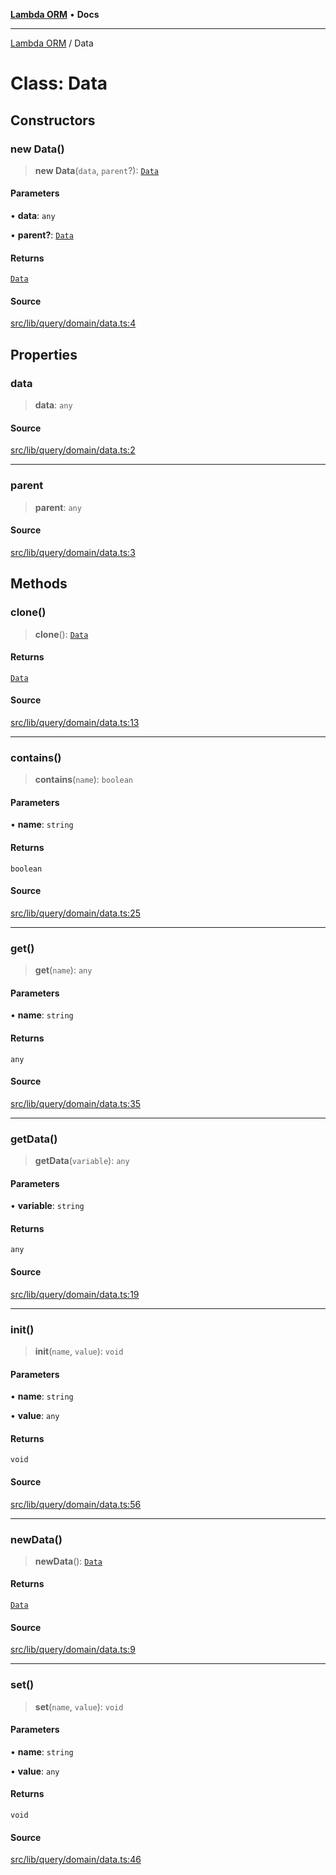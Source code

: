 [**Lambda ORM**](../README.md) • **Docs**

***

[Lambda ORM](../README.md) / Data

# Class: Data

## Constructors

### new Data()

> **new Data**(`data`, `parent`?): [`Data`](Data.md)

#### Parameters

• **data**: `any`

• **parent?**: [`Data`](Data.md)

#### Returns

[`Data`](Data.md)

#### Source

[src/lib/query/domain/data.ts:4](https://github.com/lambda-orm/lambdaorm-base/blob/5d74b344f8322b5f4e53698b0a2759c1bc628a31/src/lib/query/domain/data.ts#L4)

## Properties

### data

> **data**: `any`

#### Source

[src/lib/query/domain/data.ts:2](https://github.com/lambda-orm/lambdaorm-base/blob/5d74b344f8322b5f4e53698b0a2759c1bc628a31/src/lib/query/domain/data.ts#L2)

***

### parent

> **parent**: `any`

#### Source

[src/lib/query/domain/data.ts:3](https://github.com/lambda-orm/lambdaorm-base/blob/5d74b344f8322b5f4e53698b0a2759c1bc628a31/src/lib/query/domain/data.ts#L3)

## Methods

### clone()

> **clone**(): [`Data`](Data.md)

#### Returns

[`Data`](Data.md)

#### Source

[src/lib/query/domain/data.ts:13](https://github.com/lambda-orm/lambdaorm-base/blob/5d74b344f8322b5f4e53698b0a2759c1bc628a31/src/lib/query/domain/data.ts#L13)

***

### contains()

> **contains**(`name`): `boolean`

#### Parameters

• **name**: `string`

#### Returns

`boolean`

#### Source

[src/lib/query/domain/data.ts:25](https://github.com/lambda-orm/lambdaorm-base/blob/5d74b344f8322b5f4e53698b0a2759c1bc628a31/src/lib/query/domain/data.ts#L25)

***

### get()

> **get**(`name`): `any`

#### Parameters

• **name**: `string`

#### Returns

`any`

#### Source

[src/lib/query/domain/data.ts:35](https://github.com/lambda-orm/lambdaorm-base/blob/5d74b344f8322b5f4e53698b0a2759c1bc628a31/src/lib/query/domain/data.ts#L35)

***

### getData()

> **getData**(`variable`): `any`

#### Parameters

• **variable**: `string`

#### Returns

`any`

#### Source

[src/lib/query/domain/data.ts:19](https://github.com/lambda-orm/lambdaorm-base/blob/5d74b344f8322b5f4e53698b0a2759c1bc628a31/src/lib/query/domain/data.ts#L19)

***

### init()

> **init**(`name`, `value`): `void`

#### Parameters

• **name**: `string`

• **value**: `any`

#### Returns

`void`

#### Source

[src/lib/query/domain/data.ts:56](https://github.com/lambda-orm/lambdaorm-base/blob/5d74b344f8322b5f4e53698b0a2759c1bc628a31/src/lib/query/domain/data.ts#L56)

***

### newData()

> **newData**(): [`Data`](Data.md)

#### Returns

[`Data`](Data.md)

#### Source

[src/lib/query/domain/data.ts:9](https://github.com/lambda-orm/lambdaorm-base/blob/5d74b344f8322b5f4e53698b0a2759c1bc628a31/src/lib/query/domain/data.ts#L9)

***

### set()

> **set**(`name`, `value`): `void`

#### Parameters

• **name**: `string`

• **value**: `any`

#### Returns

`void`

#### Source

[src/lib/query/domain/data.ts:46](https://github.com/lambda-orm/lambdaorm-base/blob/5d74b344f8322b5f4e53698b0a2759c1bc628a31/src/lib/query/domain/data.ts#L46)
